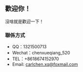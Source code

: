 ## 歡迎你！

沒啥就是歡迎一下！
### 聯係方式
+ QQ：1321500713
+ Wechat：chenxueqiang_520
+ TEL：+8618674152970
+ Email: <carlchen.xq@foxmail.com>
